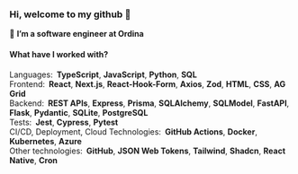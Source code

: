 ### Hi, welcome to my github 👋


🔭 **I’m a software engineer at Ordina**

#### What have I worked with?
Languages:&ensp;**TypeScript**, **JavaScript**, **Python**, **SQL**\
Frontend:&ensp;**React**, **Next.js**, **React-Hook-Form**, **Axios**, **Zod**, **HTML**, **CSS**, **AG Grid**\
Backend:&ensp;**REST APIs**, **Express**, **Prisma**, **SQLAlchemy**, **SQLModel**, **FastAPI**, **Flask**, **Pydantic**, **SQLite**, **PostgreSQL**\
Tests:&ensp;**Jest**, **Cypress**, **Pytest**\
CI/CD, Deployment, Cloud Technologies:&ensp;**GitHub Actions**, **Docker**, **Kubernetes**, **Azure**\
Other technologies:&ensp;**GitHub**, **JSON Web Tokens**, **Tailwind**, **Shadcn**, **React Native**, **Cron**

